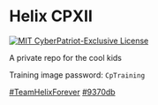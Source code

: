 # Helix CPXII
[![MIT CyberPatriot-Exclusive License](https://img.shields.io/badge/license-MIT%20CP--Exclusive-green.svg)](https://github.com/Cutwow/CPXI-Team-Helix/blob/master/LICENSE)

A private repo for the cool kids

Training image password: `CpTraining`

[#TeamHelixForever](http://teamhelix.me)
[#9370db](http://9370db.me)
